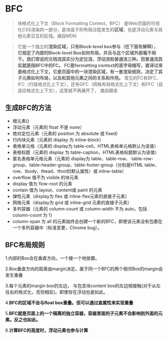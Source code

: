 # BFC

> 块格式化上下文（Block Formatting Context，BFC） 是Web页面的可视化CSS渲染的一部分，是块盒子的布局过程发生的**区域**，也是浮动元素与其他元素交互的区域。摘自MDN

> 它是一个独立的**渲染区域，只有Block-level box参与（在下面有解释）， 它规定了内部的Block-level Box如何布局，并且与这个区域外部毫不相干。我们常说的文档流其实分为定位流、浮动流和普通流三种。而普通流其实就是指BFC中的FC。**
**FC是formatting context的首字母缩写，直译过来是格式化上下文，它是页面中的一块渲染区域，有一套渲染规则，决定了其子元素如何布局，以及和其他元素之间的关系和作用。**
常见的FC有BFC、IFC（行级格式化上下文），还有GFC（网格布局格式化上下文）和FFC（自适应格式化上下文），这里就不再展开了。 摘自掘金

## 生成BFC的方法
* 根元素(<html>)
* 浮动元素（元素的 float 不是 none）
* 绝对定位元素（元素的 position 为 absolute 或 fixed）
* 行内块元素（元素的 display 为 inline-block）
* 表格单元格（元素的 display为 table-cell，HTML表格单元格默认为该值）
* 表格标题（元素的 display 为 table-caption，HTML表格标题默认为该值）
* 匿名表格单元格元素（元素的 display为 table、table-row、 table-row-group、table-header-group、table-footer-group（分别是HTML table、row、tbody、thead、tfoot的默认属性）或 inline-table）
* overflow 值不为 visible 的块元素
* display 值为 flow-root 的元素
* contain 值为 layout、content或 paint 的元素
* 弹性元素（display为 flex 或 inline-flex元素的直接子元素）
* 网格元素（display为 grid 或 inline-grid 元素的直接子元素）
* 多列容器（元素的 column-count 或 column-width 不为 auto，包括 column-count 为 1）
* column-span 为 all 的元素始终会创建一个新的BFC，即使该元素没有包裹在一个多列容器中（标准变更，Chrome bug）。

## BFC布局规则
1.内部的Box会在垂直方向，一个接一个地放置。

2.Box垂直方向的距离由margin决定。属于同一个BFC的两个相邻Box的margin会发生重叠

3.每个元素的margin box的左边， 与包含块content box的左边相接触(对于从左往右的格式化，否则相反)。即使存在浮动也是如此。

4.**BFC的区域不会与float box重叠。但可以通过盒属性来实现重叠**

5.**BFC就是页面上的一个隔离的独立容器，容器里面的子元素不会影响到外面的元素。反之也如此。**

6.**计算BFC的高度时，浮动元素也参与计算**
